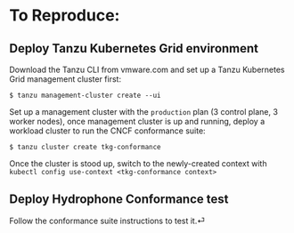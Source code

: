 # To Reproduce:

## Deploy Tanzu Kubernetes Grid environment

Download the Tanzu CLI from vmware.com and set up a Tanzu Kubernetes Grid management cluster first:

```console
$ tanzu management-cluster create --ui
```

Set up a management cluster with the `production` plan (3 control plane, 3 worker nodes), once management cluster is up and running, deploy a workload cluster to run the CNCF conformance suite:

```console
$ tanzu cluster create tkg-conformance
```

Once the cluster is stood up, switch to the newly-created context with `kubectl config use-context <tkg-conformance context>`

## Deploy Hydrophone Conformance test

Follow the conformance suite instructions to test it.⏎
